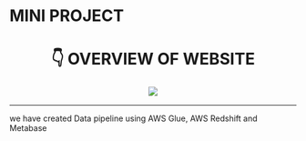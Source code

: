# MINI PROJECT


<h1 align="center"> 👇 OVERVIEW OF WEBSITE </h1>

<p align="center">
  <img style='border:2px solid #FFFFFF' src="/datavis.gif">
</p>

---

<p> we have created Data pipeline using AWS Glue, AWS Redshift and Metabase </p>
